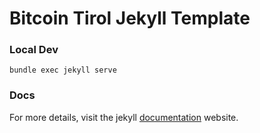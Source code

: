 Bitcoin Tirol Jekyll Template
====================

### Local Dev
```
bundle exec jekyll serve
```

### Docs
For more details, visit the jekyll [documentation](http://jekyllrb.com/) website.
